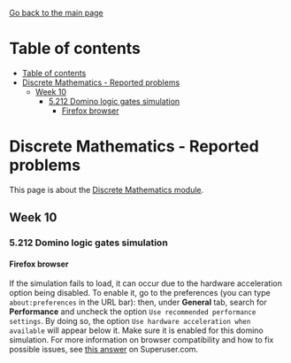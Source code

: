 [Go back to the main page](../../../README.md)

# Table of contents

- [Table of contents](#table-of-contents)
- [Discrete Mathematics - Reported problems](#discrete-mathematics---reported-problems)
  - [Week 10](#week-10)
    - [5.212 Domino logic gates simulation](#5212-domino-logic-gates-simulation)
      - [Firefox browser](#firefox-browser)

# Discrete Mathematics - Reported problems

This page is about the [Discrete Mathematics module](../../../modules/level-4/cm-1020-discrete-mathematics/).

## Week 10

### 5.212 Domino logic gates simulation

#### Firefox browser

If the simulation fails to load, it can occur due to the hardware acceleration option being disabled. To enable it, go to the preferences (you can type `about:preferences` in the URL bar): then, under **General** tab, search for **Performance** and uncheck the option `Use recommended performance settings`. By doing so, the option `Use hardware acceleration when available` will appear below it. Make sure it is enabled for this domino simulation. For more information on browser compatibility and how to fix possible issues, see [this answer](https://superuser.com/a/836833/1032549) on Superuser.com.
